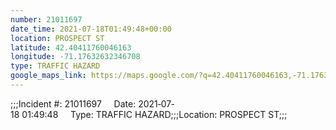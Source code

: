 ```yaml
---
number: 21011697
date_time: 2021-07-18T01:49:48+00:00
location: PROSPECT ST
latitude: 42.40411760046163
longitude: -71.17632632346708
type: TRAFFIC HAZARD
google_maps_link: https://maps.google.com/?q=42.40411760046163,-71.17632632346708
---
```


;;;Incident #: 21011697     Date: 2021‐07‐18 01:49:48     Type: TRAFFIC HAZARD;;;Location: PROSPECT ST;;;
